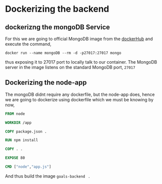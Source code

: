 # Dockerizing the backend

## dockerizng the mongoDB Service

For this we are going to official MongoDB image from the [dockerHub](https://hub.docker.com/_/mongo) and execute the command,

```
docker run --name mongoDB --rm -d -p27017:27017 mongo
```
thus exposing it to 27017 port to locally talk to our container. The MongoDB server in the image listens on the standard MongoDB port, `27017`

## Dockerizing the node-app

The mongoDB didnt require any dockerfile, but the node-app does, hence we are going to dockerize using dockerfile which we must be knowing by now,

``` dockerfile
FROM node

WORKDIR /app

COPY package.json .

RUN npm install 

COPY . .

EXPOSE 80

CMD ["node","app.js"]
```
And thus build the image `goals-backend ` .
